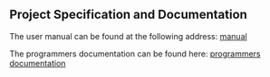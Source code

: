 ## Project Specification and Documentation

The user manual can be found at the following address: [manual](MANUAL.pdf)

The programmers documentation can be found here: [programmers documentation](ProgrammersDocumentation.md)
